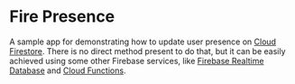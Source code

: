 # Fire Presence

A sample app for demonstrating how to update user presence on [Cloud Firestore](https://firebase.google.com/docs/firestore). There is no direct method present to do that, but it can be easily achieved using some other Firebase services, like [Firebase Realtime Database](https://firebase.google.com/docs/database) and [Cloud Functions](https://firebase.google.com/docs/functions).
